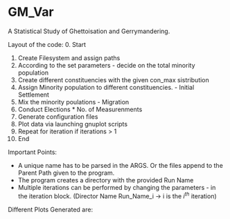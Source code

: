 # GM_Var
A Statistical Study of Ghettoisation and Gerrymandering.

Layout of the code:
0. Start
1. Create Filesystem and assign paths
2. According to the set parameters - decide on the total minority population
3. Create different constituencies with the given con_max sistribution
4. Assign Minority population to different constituencies. - Initial Settlement
5. Mix the minority poulations - Migration
6. Conduct Elections * No. of Measurenments
7. Generate configuration files
8. Plot data via launching gnuplot scripts
9. Repeat for iteration if iterations > 1
10. End

Important Points:
+ A unique name has to be parsed in the ARGS. Or the files append to the Parent Path given to the program.
+ The program creates a directory with the provided Run Name
+ Multiple iterations can be performed by changing the parameters - in the iteration block. (Director Name Run_Name_i &#8594; i is the $i^{th}$ iteration)

Different Plots Generated are:
